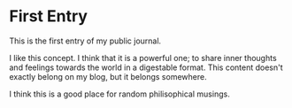First Entry
===========

This is the first entry of my public journal.

I like this concept. I think that it is a powerful one; to share inner thoughts and feelings towards the world in a digestable format. This content doesn't exactly belong on my blog, but it belongs somewhere. 

I think this is a good place for random philisophical musings.  